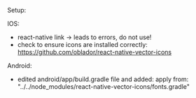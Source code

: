 Setup:

IOS:
- react-native link -> leads to errors, do not use!
- check to ensure icons are installed correctly: https://github.com/oblador/react-native-vector-icons

Android: 
- edited android/app/build.gradle file and added:
apply from: "../../node_modules/react-native-vector-icons/fonts.gradle"
